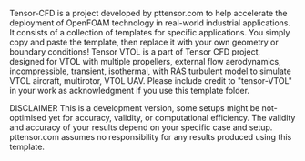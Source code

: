 Tensor-CFD is a project developed by pttensor.com to help accelerate the deployment of OpenFOAM technology in real-world industrial applications. 
It consists of a collection of templates for specific applications. You simply copy and paste the template, then replace it with your own geometry or boundary conditions! 
Tensor VTOL is a part of Tensor CFD project, designed for VTOL with multiple propellers, external flow aerodynamics, incompressible, transient, isothermal, with RAS turbulent model to simulate VTOL aircraft, multirotor, VTOL UAV. 
Please include credit to "tensor-VTOL" in your work as acknowledgment if you use this template folder.

DISCLAIMER 
This is a development version, some setups might be not-optimised yet for accuracy, validity, or computational efficiency. 
The validity and accuracy of your results depend on your specific case and setup. pttensor.com assumes no responsibility for any results produced using this template.
